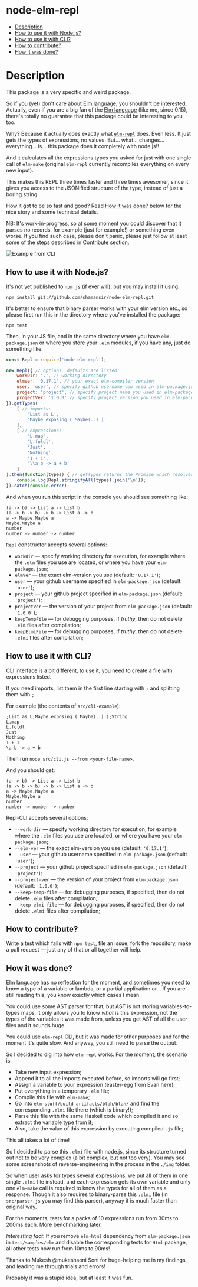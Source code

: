 # node-elm-repl

* [Description](#Description)
* [How to use it with Node.js?](#how-to-use-it-with-nodejs)
* [How to use it with CLI?](#how-to-use-it-with-cli)
* [How to contribute?](#how-to-contribute)
* [How it was done?](#how-it-was-done)

# Description

This package is a very specific and weird package.

So if you (yet) don't care about [Elm language](http://elm-lang.org), you shouldn't be interested. Actually, even if you are a big fan of the [Elm language](http://elm-lang.org) (like me, since 0.15), there's totally no guarantee that this package could be interesting to you too.

Why? Because it actually does exactly what [`elm-repl`](https://github.com/elm-lang/elm-repl) does. Even less. It just gets the types of expressions, no values. But... what... changes... everything... is... this package does it completely with node.js!!

And it calculates all the expressions types you asked for just with one single call of `elm-make` (original `elm-repl` currently recompiles everything on every new input).

This makes this REPL three times faster and three times awesomer, since it gives you access to the JSONified structure of the type, instead of just a boring string.

How it got to be so fast and good? Read [How it was done?](#how-it-was-done) below for the nice story and some technical details.

NB: It's work-in-progress, so at some moment you could discover that it parses no records, for example (just for example!) or something even worse. If you find such case, please don't panic, please just follow at least some of the steps described in [Contribute](#how-to-contribute) section.

![Example from CLI](https://raw.githubusercontent.com/shamansir/node-elm-repl/master/img/cli-example.png)

## How to use it with Node.js?

It's not yet published to `npm.js` (if ever will), but you may install it using:

```
npm install git://github.com/shamansir/node-elm-repl.git
```

It's better to ensure that binary parser works with your elm version etc.,
so please first run this in the directory where you've installed the package:

```
npm test
```

Then, in your JS file, and in the same directory where you have `elm-package.json` or where you store your `.elm` modules, if you have any, just do something like:

```javascript
const Repl = require('node-elm-repl');

new Repl({ // options, defaults are listed:
    workDir: '.', // working directory
    elmVer: '0.17.1', // your exact elm-compiler version
    user: 'user', // specify github username you used in elm-package.json
    project: 'project', // specify project name you used in elm-package.json
    projectVer: '1.0.0' // specify project version you used in elm-package.json
}).getTypes(
    [ // imports:
        'List as L',
        'Maybe exposing ( Maybe(..) )'
    ],
    [ // expressions:
        'L.map',
        'L.foldl',
        'Just',
        'Nothing',
        '1 + 1',
        '\\a b -> a + b'
    ]
).then(function(types) { // getTypes returns the Promise which resolves to array
    console.log(Repl.stringifyAll(types).join('\n'));
}).catch(console.error);
```

And when you run this script in the console you should see something like:

```
(a -> b) -> List a -> List b
(a -> b -> b) -> b -> List a -> b
a -> Maybe.Maybe a
Maybe.Maybe a
number
number -> number -> number
```

`Repl` constructor accepts several options:

* `workDir` — specify working directory for execution, for example where the `.elm` files you use are located, or where you have your `elm-package.json`;
* `elmVer` — the exact elm-version you use (default: `'0.17.1'`);
* `user` — your github username specified in `elm-package.json` (default: `'user'`);
* `project` — your github project specified in `elm-package.json` (default: `'project'`);
* `projectVer` — the version of your project from `elm-package.json` (default: `'1.0.0'`);
* `keepTempFile` — for debugging purposes, if _truthy_, then do not delete `.elm` files after compilation;
* `keepElmiFile` — for debugging purposes, if _truthy_, then do not delete `.elmi` files after compilation;

## How to use it with CLI?

CLI interface is a bit different, to use it, you need to create a file with expressions listed.

If you need imports, list them in the first line starting with `;` and splitting them with `;`.

For example (the contents of `src/cli-example`):

```
;List as L;Maybe exposing ( Maybe(..) );String
L.map
L.foldl
Just
Nothing
1 + 1
\a b -> a + b
```

Then run `node src/cli.js --from <your-file-name>`.

And you should get:

```
(a -> b) -> List a -> List b
(a -> b -> b) -> b -> List a -> b
a -> Maybe.Maybe a
Maybe.Maybe a
number
number -> number -> number
```

Repl-CLI accepts several options:

* `--work-dir` — specify working directory for execution, for example where the `.elm` files you use are located, or where you have your `elm-package.json`;
* `--elm-ver` — the exact elm-version you use (default: `'0.17.1'`);
* `--user` — your github username specified in `elm-package.json` (default: `'user'`);
* `--project` — your github project specified in `elm-package.json` (default: `'project'`);
* `--project-ver` — the version of your project from `elm-package.json` (default: `'1.0.0'`);
* `--keep-temp-file` — for debugging purposes, if specified, then do not delete `.elm` files after compilation;
* `--keep-elmi-file` — for debugging purposes, if specified, then do not delete `.elmi` files after compilation;

## How to contribute?

Write a test which fails with `npm test`, file an issue, fork the repository, make a pull request — just any of that or all together will help.

## How it was done?

Elm language has no reflection for the moment, and sometimes you need to know a type of a variable or lambda, or a partial application or... If you are still reading this, you know exactly which cases I mean.

You could use some AST parser for that, but AST is not storing variables-to-types maps, it only allows you to know *what* is this expression, not the types of the variables it was made from, unless you get AST of all the user files and it sounds huge.

You could use `elm-repl` CLI, but it was made for other purposes and for the moment it's quite slow. And anyway, you still need to parse the output.

So I decided to dig into how `elm-repl` works. For the moment, the scenario is:

- Take new input expression;
- Append it to all the imports executed before, so imports will go first;
- Assign a variable to your expression (easter-egg from Evan here);
- Put everything in a temporary `.elm` file;
- Compile this file with `elm-make`;
- Go into `elm-stuff/build-artifacts/blah/blah/` and find the corresponding `.elmi` file there (which is binary!);
- Parse this file with the same Haskell code which compiled it and so extract the variable type from it;
- Also, take the value of this expression by executing compiled `.js` file;

This all takes a lot of time!

So I decided to parse this `.elmi` file with node.js, since its structure turned out not to be very complex (a bit complex, but not too very). You may see some screenshots of reverse-engineering in the process in the `./img` folder.

So when user asks for types several expressions, we put all of them in one single `.elmi` file instead, and each expression gets its own variable and only one `elm-make` call is required to know the types for all of them as a response. Though it also requires to binary-parse this `.elmi` file (in `src/parser.js` you may find this parser), anyway it is much faster than original way.

For the moments, tests for a packs of 10 expressions run from 30ms to 200ms each. More benchmarking later.

_Interesting fact_: If you remove `elm-html` dependency from `elm-package.json` in `test/samples/elm` and disable the corresponding tests for `Html` package, all other tests now run from 10ms to 90ms!

Thanks to Mukesh @mukeshsoni Soni for huge-helping me in my findings, and leading me through trials and errors!

Probably it was a stupid idea, but at least it was fun.
